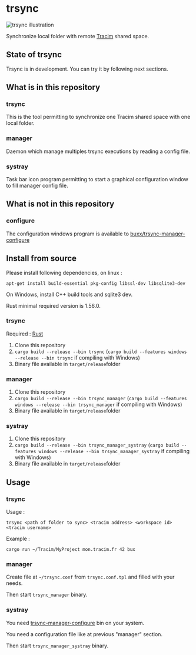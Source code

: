 # trsync

![trsync illustration](illustration2.png)

Synchronize local folder with remote [Tracim](https://www.algoo.fr/fr/tracim) shared space.

## State of trsync

Trsync is in development. You can try it by following next sections.

## What is in this repository

### trsync

This is the tool permitting to synchronize one Tracim shared space with one local folder.

### manager

Daemon which manage multiples trsync executions by reading a config file.

### systray

Task bar icon program permitting to start a graphical configuration window to fill manager config file.

## What is not in this repository

### configure

The configuration windows program is available to [buxx/trsync-manager-configure](https://github.com/buxx/trsync-manager-configure)

## Install from source

Please install following dependencies, on linux :

    apt-get install build-essential pkg-config libssl-dev libsqlite3-dev

On Windows, install C++ build tools and sqlite3 dev.

Rust minimal required version is 1.56.0.

### trsync

Required : [Rust](https://www.rust-lang.org/tools/install)

1. Clone this repository
2. `cargo build --release --bin trsync` (`cargo build --features windows --release --bin trsync` if compiling with Windows)
3. Binary file available in `target/release`folder

### manager

1. Clone this repository
2. `cargo build --release --bin trsync_manager` (`cargo build --features windows --release --bin trsync_manager` if compiling with Windows)
3. Binary file available in `target/release`folder

### systray

1. Clone this repository
2. `cargo build --release --bin trsync_manager_systray` (`cargo build --features windows --release --bin trsync_manager_systray` if compiling with Windows)
3. Binary file available in `target/release`folder

## Usage

### trsync

Usage :

    trsync <path of folder to sync> <tracim address> <workspace id> <tracim username>

Example :

    cargo run ~/Tracim/MyProject mon.tracim.fr 42 bux

### manager

Create file at `~/trsync.conf` from `trsync.conf.tpl` and filled with your needs.

Then start `trsync_manager` binary.

### systray

You need [trsync-manager-configure](https://github.com/buxx/trsync-manager-configure) bin on your system.

You need a configuration file like at previous "manager" section.

Then start `trsync_manager_systray` binary.
